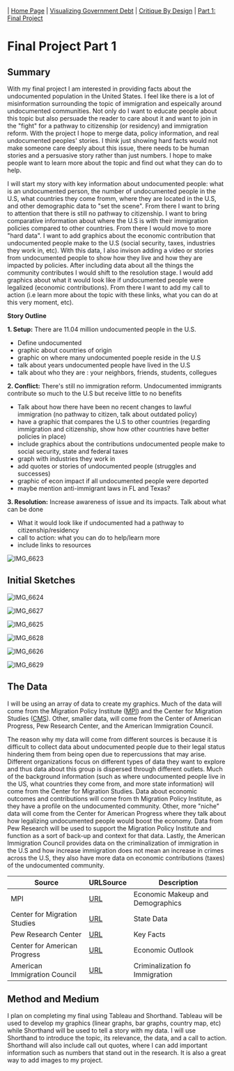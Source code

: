 | [Home Page](https://nataliah24.github.io/Hernandez-Berrios-Portfolio/) | [Visualizing Government Debt](datavisualization.md) | [Critique By Design](critiquebydesign.md) | [Part 1: Final Project](Part1FinalProject.md) 

# Final Project Part 1

## Summary ##
With my final project I am interested in providing facts about the undocumented population in the United States. I feel like there is a lot of misinformation surrounding the topic of immigration and espeically around undocumented communities. Not only do I want to educate people about this topic but also persuade the reader to care about it and want to join in the "fight" for a pathway to citizenship (or residency) and immigration reform. With the project I hope to merge data, policy information, and real undocumented peoples' stories. I think just showing hard facts would not make someone care deeply about this issue, there needs to be human stories and a persuasive story rather than just numbers. I hope to make people want to learn more about the topic and find out what they can do to help. 

I will start my story with key information about undocumented people: what is an undocumented person, the number of undocumented people in the U.S, what countries they come fromm, where they are located in the U.S, and other demographic data to "set the scene". From there I want to bring to attention that there is still no pathway to citizenship. I want to bring comparative information about where the U.S is with their immigration policies compared to other countries. From there I would move to more "hard data". I want to add graphics about the economic contribution that undocumented people make to the U.S (social security, taxes, industries they work in, etc). With this data, I also invison adding a video or stories from undocumented people to show how they live and how they are impacted by policies. After including data about all the things the community contributes I would shift to the resolution stage. I would add graphics about what it would look like if undocumented people were legalized (economic contributions). From there I want to add my call to action (i.e learn more about the topic with these links, what you can do at this very moment, etc). 

**Story Outline**

**1. Setup:** There are 11.04 million undocumented people in the U.S.
- Define undocumented
- graphic about countries of origin
- graphic on where many undocumented poeple reside in the U.S
- talk about years undocumented people have lived in the U.S
- talk about who they are : your neighbors, friends, students, collegues

**2. Conflict:** There's still no immigration reform. Undocumented immigrants contribute so much to the U.S but receive little to no benefits 
- Talk about how there have been no recent changes to lawful immigration (no pathway to citizen, talk about outdated policy)
- have a graphic that compares the U.S to other countries (regarding immigration and citizenship, show how other countries have better policies in place)
- include graphics about the contributions undocumented people make to social security, state and federal taxes
- graph with industries they work in
- add quotes or stories of undocumented people (struggles and successes)
- graphic of econ impact if all undocumented people were deported
- maybe mention anti-immigrant laws in FL and Texas?

**3. Resolution:** Increase awareness of issue and its impacts. Talk about what can be done 
- What it would look like if undocumented had a pathway to citizenship/residency
- call to action: what you can do to help/learn more
- include links to resources

![IMG_6623](https://github.com/nataliah24/Hernandez-Berrios-Portfolio/assets/156723081/615508fa-b18c-44c5-8973-3f9ee1073528)

## Initial Sketches ##
    
![IMG_6624](https://github.com/nataliah24/Hernandez-Berrios-Portfolio/assets/156723081/01c65d1d-b080-4593-845e-2a01266ac751)

![IMG_6627](https://github.com/nataliah24/Hernandez-Berrios-Portfolio/assets/156723081/5d82b082-cfc7-4357-aac3-401dd219f84f)

![IMG_6625](https://github.com/nataliah24/Hernandez-Berrios-Portfolio/assets/156723081/e2cac6a7-babf-406a-aef2-8c42904b6184)

![IMG_6628](https://github.com/nataliah24/Hernandez-Berrios-Portfolio/assets/156723081/43276e99-4c8d-4f48-926b-dc5be6957c11)

![IMG_6626](https://github.com/nataliah24/Hernandez-Berrios-Portfolio/assets/156723081/7c05c6f4-52a2-4a49-802f-67912b21b9b7)

![IMG_6629](https://github.com/nataliah24/Hernandez-Berrios-Portfolio/assets/156723081/722b3276-13bd-4f30-a346-b83443b48371)

## The Data ##
I will be using an array of data to create my graphics. Much of the data will come from the Migration Policy Institute ([MPI]([url](https://www.migrationpolicy.org/data/unauthorized-immigrant-population/state/US#)https://www.migrationpolicy.org/data/unauthorized-immigrant-population/state/US#)) and the Center for Migration Studies ([CMS]([url](https://cmsny.org/dataset-undocumented-immigrants-in-the-united-states-by-state-race-and-year-2010-2019/)https://cmsny.org/dataset-undocumented-immigrants-in-the-united-states-by-state-race-and-year-2010-2019/)). Other, smaller data, will come from the Center of American Progress, Pew Research Center, and the American Immigration Council.

The reason why my data will come from different sources is because it is difficult to collect data about undocumented people due to their legal status hindering them from being open due to repercussions that may arise.  Different organizations focus on different types of data they want to explore and thus data about this group is dispersed through different outlets. Much of the background information (such as where undocumented people live in the US, what countries they come from, and more state information) will come from the Center for Migration Studies. Data about economic outcomes and contributions will come from th Migration Policy Institute, as they have a profile on the undocumented community. Other, more "niche" data will come from the Center for American Progress where they talk about how legalizing undocumented people would boost the economy. Data from Pew Research will be used to support the Migration Policy Institute and function as a sort of back-up and context for that data. Lastly, the American Immigration Council provides data on the criminalization of immigration in the U.S and how increase immigration does not mean an increase in crimes across the U.S, they also have more data on economic contributions (taxes) of the undocumented community. 

Source        | URLSource                                                                                | Description
------------- | -----------------------------------------------------------------------------------------|------------------
MPI           |[URL](https://www.migrationpolicy.org/programs/us-immigration-policy-program-data-hub/unauthorized-immigrant-population-profiles)  | Economic Makeup and Demographics
Center for Migration Studies  | [URL](https://cmsny.org/dataset-undocumented-immigrants-in-the-united-states-by-state-race-and-year-2010-2019/) | State Data
Pew Research Center | [URL](https://www.pewresearch.org/short-reads/2023/11/16/what-we-know-about-unauthorized-immigrants-living-in-the-us/) | Key Facts 
Center for American Progress | [URL](https://www.americanprogress.org/article/citizenship-undocumented-immigrants-boost-u-s-economic-growth/) | Economic Outlook
American Immigration Council | [URL](https://www.americanimmigrationcouncil.org/research/criminalization-immigration-united-states) | Criminalization fo Immigration

## Method and Medium ##
I plan on completing my final using Tableau and Shorthand. Tableau will be used to develop my graphics (linear graphs, bar graphs, country map, etc) while Shorthand will be used to tell a story with my data. I will use Shorthand to introduce the topic, its relevance, the data, and a call to action. Shorthand will also include call out quotes, where I can add important information such as numbers that stand out in the research. It is also a great way to add images to my project. 




